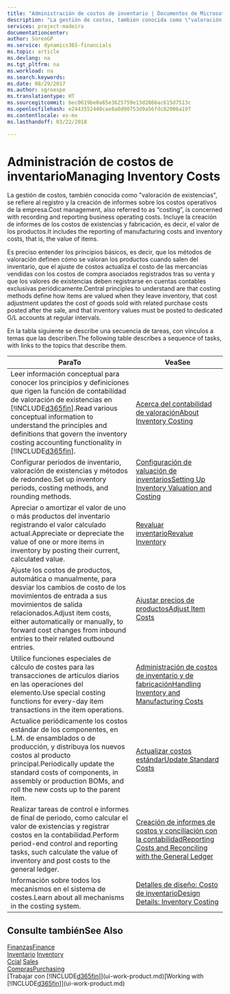 ```yaml
---
title: "Administración de costos de inventario | Documentos de Microsoft"
description: "La gestión de costos, también conocida como \"valoración de existencias\", se refiere al registro y la creación de informes sobre los costos operativos de la empresa. Incluye la creación de informes de los costos de existencias y fabricación, es decir, el valor de los productos."
services: project-madeira
documentationcenter: 
author: SorenGP
ms.service: dynamics365-financials
ms.topic: article
ms.devlang: na
ms.tgt_pltfrm: na
ms.workload: na
ms.search.keywords: 
ms.date: 08/29/2017
ms.author: sgroespe
ms.translationtype: HT
ms.sourcegitcommit: bec0619be0a65e3625759e13d2866ac615d7513c
ms.openlocfilehash: e2443552440cae8a0d90753d9a56fdc82006a197
ms.contentlocale: es-mx
ms.lasthandoff: 03/22/2018

---
```

# <a name="managing-inventory-costs"></a><span data-ttu-id="7d243-104">Administración de costos de inventario</span><span class="sxs-lookup"><span data-stu-id="7d243-104">Managing Inventory Costs</span></span>
<span data-ttu-id="7d243-105">La gestión de costos, también conocida como "valoración de existencias", se refiere al registro y la creación de informes sobre los costos operativos de la empresa.</span><span class="sxs-lookup"><span data-stu-id="7d243-105">Cost management, also referred to as “costing”, is concerned with recording and reporting business operating costs.</span></span> <span data-ttu-id="7d243-106">Incluye la creación de informes de los costos de existencias y fabricación, es decir, el valor de los productos.</span><span class="sxs-lookup"><span data-stu-id="7d243-106">It includes the reporting of manufacturing costs and inventory costs, that is, the value of items.</span></span>   

<span data-ttu-id="7d243-107">Es preciso entender los principios básicos, es decir, que los métodos de valoración definen cómo se valoran los productos cuando salen del inventario, que el ajuste de costos actualiza el costo de las mercancías vendidas con los costos de compra asociados registrados tras su venta y que los valores de existencias deben registrarse en cuentas contables exclusivas periódicamente.</span><span class="sxs-lookup"><span data-stu-id="7d243-107">Central principles to understand are that costing methods define how items are valued when they leave inventory, that cost adjustment updates the cost of goods sold with related purchase costs posted after the sale, and that inventory values must be posted to dedicated G/L accounts at regular intervals.</span></span>

<span data-ttu-id="7d243-108">En la tabla siguiente se describe una secuencia de tareas, con vínculos a temas que las describen.</span><span class="sxs-lookup"><span data-stu-id="7d243-108">The following table describes a sequence of tasks, with links to the topics that describe them.</span></span>

|<span data-ttu-id="7d243-109">**Para**</span><span class="sxs-lookup"><span data-stu-id="7d243-109">**To**</span></span>|<span data-ttu-id="7d243-110">**Vea**</span><span class="sxs-lookup"><span data-stu-id="7d243-110">**See**</span></span>|  
|------------|-------------|  
|<span data-ttu-id="7d243-111">Leer información conceptual para conocer los principios y definiciones que rigen la función de contabilidad de valoración de existencias en [!INCLUDE[d365fin](includes/d365fin_md.md)].</span><span class="sxs-lookup"><span data-stu-id="7d243-111">Read various conceptual information to understand the principles and definitions that govern the inventory costing accounting functionality in [!INCLUDE[d365fin](includes/d365fin_md.md)].</span></span>|[<span data-ttu-id="7d243-112">Acerca del contabilidad de valoración</span><span class="sxs-lookup"><span data-stu-id="7d243-112">About Inventory Costing</span></span>](finance-learn-about-costing.md)|  
|<span data-ttu-id="7d243-113">Configurar periodos de inventario, valoración de existencias y métodos de redondeo.</span><span class="sxs-lookup"><span data-stu-id="7d243-113">Set up inventory periods, costing methods, and rounding methods.</span></span>|[<span data-ttu-id="7d243-114">Configuración de valuación de inventarios</span><span class="sxs-lookup"><span data-stu-id="7d243-114">Setting Up Inventory Valuation and Costing</span></span>](finance-set-up-inventory-valuation-and-costing.md)|
|<span data-ttu-id="7d243-115">Apreciar o amortizar el valor de uno o más productos del inventario registrando el valor calculado actual.</span><span class="sxs-lookup"><span data-stu-id="7d243-115">Appreciate or depreciate the value of one or more items in inventory by posting their current, calculated value.</span></span>|[<span data-ttu-id="7d243-116">Revaluar inventario</span><span class="sxs-lookup"><span data-stu-id="7d243-116">Revalue Inventory</span></span>](inventory-how-revalue-inventory.md)|
|<span data-ttu-id="7d243-117">Ajuste los costos de productos, automática o manualmente, para desviar los cambios de costo de los movimientos de entrada a sus movimientos de salida relacionados.</span><span class="sxs-lookup"><span data-stu-id="7d243-117">Adjust item costs, either automatically or manually, to forward cost changes from inbound entries to their related outbound entries.</span></span>|[<span data-ttu-id="7d243-118">Ajustar precios de productos</span><span class="sxs-lookup"><span data-stu-id="7d243-118">Adjust Item Costs</span></span>](inventory-how-adjust-item-costs.md)|
|<span data-ttu-id="7d243-119">Utilice funciones especiales de cálculo de costes para las transacciones de artículos diarios en las operaciones del elemento.</span><span class="sxs-lookup"><span data-stu-id="7d243-119">Use special costing functions for every-day item transactions in the item operations.</span></span>|[<span data-ttu-id="7d243-120">Administración de costos de inventario y de fabricación</span><span class="sxs-lookup"><span data-stu-id="7d243-120">Handling Inventory and Manufacturing Costs</span></span>](finance-handle-inventory-and-manufacturing-costs.md)|  
|<span data-ttu-id="7d243-121">Actualice periódicamente los costos estándar de los componentes, en L.M. de ensamblados o de producción, y distribuya los nuevos costos al producto principal.</span><span class="sxs-lookup"><span data-stu-id="7d243-121">Periodically update the standard costs of components, in assembly or production BOMs, and roll the new costs up to the parent item.</span></span>|[<span data-ttu-id="7d243-122">Actualizar costos estándar</span><span class="sxs-lookup"><span data-stu-id="7d243-122">Update Standard Costs</span></span>](finance-how-to-update-standard-costs.md)|
|<span data-ttu-id="7d243-123">Realizar tareas de control e informes de final de periodo, como calcular el valor de existencias y registrar costos en la contabilidad.</span><span class="sxs-lookup"><span data-stu-id="7d243-123">Perform period-end control and reporting tasks, such calculate the value of inventory and post costs to the general ledger.</span></span>|[<span data-ttu-id="7d243-124">Creación de informes de costos y conciliación con la contabilidad</span><span class="sxs-lookup"><span data-stu-id="7d243-124">Reporting Costs and Reconciling with the General Ledger</span></span>](finance-report-costs-and-reconcile-with-the-general-ledger.md)|  
|<span data-ttu-id="7d243-125">Información sobre todos los mecanismos en el sistema de costes.</span><span class="sxs-lookup"><span data-stu-id="7d243-125">Learn about all mechanisms in the costing system.</span></span>|[<span data-ttu-id="7d243-126">Detalles de diseño: Costo de inventario</span><span class="sxs-lookup"><span data-stu-id="7d243-126">Design Details: Inventory Costing</span></span>](design-details-inventory-costing.md)|  

## <a name="see-also"></a><span data-ttu-id="7d243-127">Consulte también</span><span class="sxs-lookup"><span data-stu-id="7d243-127">See Also</span></span>  
 [<span data-ttu-id="7d243-128">Finanzas</span><span class="sxs-lookup"><span data-stu-id="7d243-128">Finance</span></span>](finance.md)  
 <span data-ttu-id="7d243-129">[Inventario](inventory-manage-inventory.md) </span><span class="sxs-lookup"><span data-stu-id="7d243-129">[Inventory](inventory-manage-inventory.md) </span></span>  
 <span data-ttu-id="7d243-130">[Ccial](sales-manage-sales.md) </span><span class="sxs-lookup"><span data-stu-id="7d243-130">[Sales](sales-manage-sales.md) </span></span>  
 [<span data-ttu-id="7d243-131">Compras</span><span class="sxs-lookup"><span data-stu-id="7d243-131">Purchasing</span></span>](purchasing-manage-purchasing.md)  
 <span data-ttu-id="7d243-132">[Trabajar con [!INCLUDE[d365fin](includes/d365fin_md.md)]](ui-work-product.md)</span><span class="sxs-lookup"><span data-stu-id="7d243-132">[Working with [!INCLUDE[d365fin](includes/d365fin_md.md)]](ui-work-product.md)</span></span>

